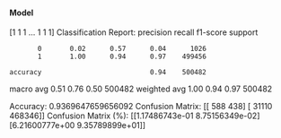 #### Model
[1 1 1 ... 1 1 1]
Classification Report:
              precision    recall  f1-score   support

           0       0.02      0.57      0.04      1026
           1       1.00      0.94      0.97    499456

    accuracy                           0.94    500482
   macro avg       0.51      0.76      0.50    500482
weighted avg       1.00      0.94      0.97    500482

Accuracy: 0.9369647659656092
Confusion Matrix:
[[   588    438]
 [ 31110 468346]]
Confusion Matrix (%):
[[1.17486743e-01 8.75156349e-02]
 [6.21600777e+00 9.35789899e+01]]
